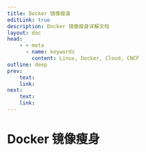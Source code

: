 ```yaml
---
title: Docker 镜像瘦身
editLink: true
description: Docker 镜像瘦身详解文档
layout: doc
head:
    - - meta
      - name: keywords
        content: Linux, Docker, Cloud, CNCF
outline: deep
prev:
    text: 
    link: 
next:
    text: 
    link: 
---
```


# Docker 镜像瘦身